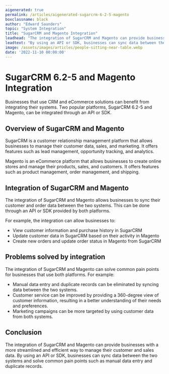 ```yaml
---
aigenerated: true
permalink: /articles/aigenerated-sugarcrm-6-2-5-magento
boxclassname: black
author: "Edward Saunders"
topic: "System Integration"
title: "SugarCRM and Magento Integration"
leadhead: "The integration of SugarCRM and Magento can provide businesses with a more streamlined and efficient way to manage their customer and sales data"
leadtext: "By using an API or SDK, businesses can sync data between the two systems and solve common pain points such as manual data entry and duplicate records."
image: /assets/images/articles/people-sitting-near-table.webp
date: '2022-11-10 00:00:00'
---
```

<div class="arttext">    <h1>SugarCRM 6.2-5 and Magento Integration</h1>
    <p>Businesses that use CRM and eCommerce solutions can benefit from integrating their systems. Two popular platforms, SugarCRM 6.2-5 and Magento, can be integrated through an API or SDK.</p>
    <h2>Overview of SugarCRM and Magento</h2>
    <p>SugarCRM is a customer relationship management platform that allows businesses to manage their customer data, sales, and marketing. It offers features such as lead management, opportunity tracking, and analytics.</p>
    <p>Magento is an eCommerce platform that allows businesses to create online stores and manage their products, sales, and customers. It offers features such as product management, order management, and shipping.</p>
    <h2>Integration of SugarCRM and Magento</h2>
    <p>The integration of SugarCRM and Magento allows businesses to sync their customer and order data between the two systems. This can be done through an API or SDK provided by both platforms.</p>
    <p>For example, the integration can allow businesses to:</p>
    <ul>
      <li>View customer information and purchase history in SugarCRM</li>
      <li>Update customer data in SugarCRM based on their activity in Magento</li>
      <li>Create new orders and update order status in Magento from SugarCRM</li>
    </ul>
    <h2>Problems solved by integration</h2>
    <p>The integration of SugarCRM and Magento can solve common pain points for businesses that use both platforms. For example:</p>
    <ul>
      <li>Manual data entry and duplicate records can be eliminated by syncing data between the two systems.</li>
      <li>Customer service can be improved by providing a 360-degree view of customer information, resulting in a better understanding of their needs and preferences.</li>
      <li>Marketing campaigns can be more targeted by using customer data from both systems.</li>
    </ul>
    <h2>Conclusion</h2>
    <p>The integration of SugarCRM and Magento can provide businesses with a more streamlined and efficient way to manage their customer and sales data. By using an API or SDK, businesses can sync data between the two systems and solve common pain points such as manual data entry and duplicate records.</p>
</div>
